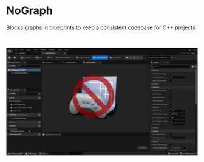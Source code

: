 # NoGraph
Blocks graphs in blueprints to keep a consistent codebase for C++ projects

<br>

![](Marketplace/featured.png)
